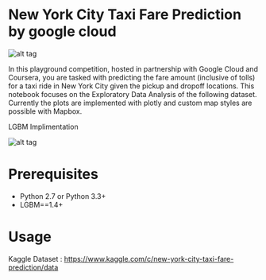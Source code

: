 # New York City Taxi Fare Prediction by google cloud
 
 ![alt tag](https://doublehorn.com/wp-content/uploads/2018/02/google-cloud-logo.png)

 In this playground competition, hosted in partnership with Google Cloud and Coursera, you are tasked with predicting the fare amount (inclusive of tolls) for a taxi ride in New York City given the pickup and dropoff locations. This notebook focuses on the Exploratory Data Analysis of the following dataset. Currently the plots are implemented with plotly and custom map styles are possible with Mapbox.
 
 LGBM Implimentation 
 
 
![alt tag](http://www.essential-new-york-city-guide.com/images/nyc-taxi.jpg)


Prerequisites
========================
* Python 2.7 or Python 3.3+
* LGBM==1.4+

Usage
========================
Kaggle Dataset : https://www.kaggle.com/c/new-york-city-taxi-fare-prediction/data

